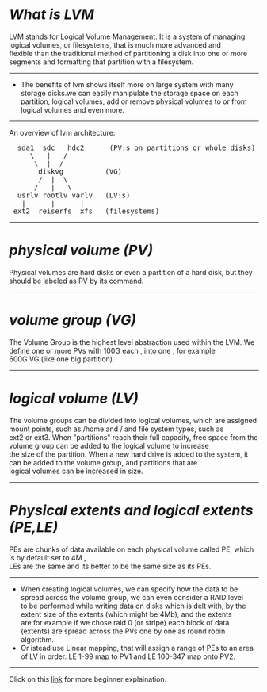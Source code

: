 # *What is LVM*
LVM stands for Logical Volume Management. It is a system of managing logical volumes, or filesystems, that is much more advanced and  
flexible than the traditional method of partitioning a disk into one or more segments and formatting that partition with a filesystem.

---
* The benefits of lvm shows itself more on large system with many storage disks.we can easily manipulate the storage space on each  
partition, logical volumes, add or remove physical volumes to or from logical volumes and even more.  

---
An overview of lvm architecture:  
<pre>  sda1  sdc   hdc2      (PV:s on partitions or whole disks)  
     \   |   /  
      \  |  /  
       diskvg          (VG)  
       /  |  \  
      /   |   \  
  usrlv rootlv varlv   (LV:s)  
   |      |      |  
 ext2  reiserfs  xfs   (filesystems)  </pre>

---
# *physical volume (PV)*
Physical volumes are hard disks or even a partition of a hard disk, but they should be labeled as PV by its command.

---
# *volume group (VG)*
The Volume Group is the highest level abstraction used within the LVM. We define one or more PVs with 100G each , into one , for example  
600G VG (like one big partition).

---
# *logical volume (LV)*
The volume groups can be divided into logical volumes, which are assigned mount points, such as /home and / and file system types, such as  
ext2 or ext3. When "partitions" reach their full capacity, free space from the volume group can be added to the logical volume to increase  
the size of the partition. When a new hard drive is added to the system, it can be added to the volume group, and partitions that are  
logical volumes can be increased in size.

---
# *Physical extents and logical extents (PE,LE)*
PEs are chunks of data available on each physical volume called PE, which is by default set to 4M ,  
LEs are the same and its better to be the same size as its PEs.

---
* When creating logical volumes, we can specify how the data to be spread across the volume group, we can even consider a RAID level  
to be performed while writing data on disks which is delt with, by the extent size of the extents (which might be 4Mb), and the extents  
are for example if we chose raid 0 (or stripe) each block of data (extents) are spread across the PVs one by one as round robin algorithm.  
* Or istead use Linear mapping, that will assign a range of PEs to an area of LV in order. LE 1-99 map to PV1 and LE 100-347 map onto PV2.

---
Click on this [link](https://tldp.org/HOWTO/LVM-HOWTO/whatislvm.html) for more beginner explaination.
